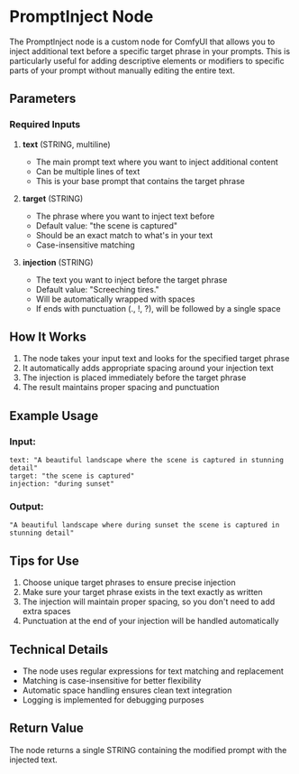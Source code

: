 # PromptInject Node

The PromptInject node is a custom node for ComfyUI that allows you to inject additional text before a specific target phrase in your prompts. This is particularly useful for adding descriptive elements or modifiers to specific parts of your prompt without manually editing the entire text.

## Parameters

### Required Inputs

1. **text** (STRING, multiline)
   - The main prompt text where you want to inject additional content
   - Can be multiple lines of text
   - This is your base prompt that contains the target phrase

2. **target** (STRING)
   - The phrase where you want to inject text before
   - Default value: "the scene is captured"
   - Should be an exact match to what's in your text
   - Case-insensitive matching

3. **injection** (STRING)
   - The text you want to inject before the target phrase
   - Default value: "Screeching tires."
   - Will be automatically wrapped with spaces
   - If ends with punctuation (., !, ?), will be followed by a single space

## How It Works

1. The node takes your input text and looks for the specified target phrase
2. It automatically adds appropriate spacing around your injection text
3. The injection is placed immediately before the target phrase
4. The result maintains proper spacing and punctuation

## Example Usage

### Input:
```
text: "A beautiful landscape where the scene is captured in stunning detail"
target: "the scene is captured"
injection: "during sunset"
```

### Output:
```
"A beautiful landscape where during sunset the scene is captured in stunning detail"
```

## Tips for Use

1. Choose unique target phrases to ensure precise injection
2. Make sure your target phrase exists in the text exactly as written
3. The injection will maintain proper spacing, so you don't need to add extra spaces
4. Punctuation at the end of your injection will be handled automatically

## Technical Details

- The node uses regular expressions for text matching and replacement
- Matching is case-insensitive for better flexibility
- Automatic space handling ensures clean text integration
- Logging is implemented for debugging purposes

## Return Value

The node returns a single STRING containing the modified prompt with the injected text.
